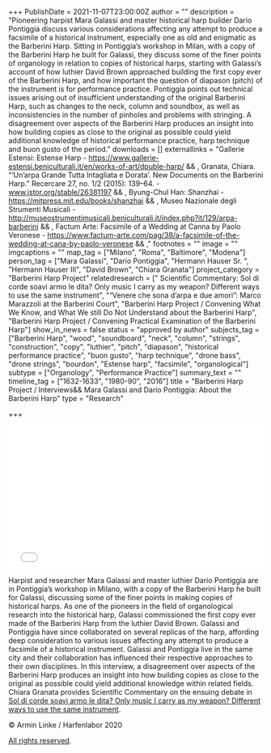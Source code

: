+++
PublishDate = 2021-11-07T23:00:00Z
author = ""
description = "Pioneering harpist Mara Galassi and master historical harp builder Dario Pontiggia discuss various considerations affecting any attempt to produce a facsimile of a historical instrument, especially one as old and enigmatic as the Barberini Harp. Sitting in Pontiggia’s workshop in Milan, with a copy of the Barberini Harp he built for Galassi, they discuss some of the finer points of organology in relation to copies of historical harps, starting with Galassi’s account of how luthier David Brown approached building the first copy ever of the Barberini Harp, and how important the question of diapason (pitch) of the instrument is for performance practice. Pontiggia points out technical issues arising out of insufficient understanding of the original Barberini Harp, such as changes to the neck, column and soundbox, as well as inconsistencies in the number of pinholes and problems with stringing. A disagreement over aspects of the Barberini Harp produces an insight into how building copies as close to the original as possible could yield additional knowledge of historical performance practice, harp technique and buon gusto of the period."
downloads = []
externallinks = "Gallerie Estensi: Estense Harp - https://www.gallerie-estensi.beniculturali.it/en/works-of-art/dpuble-harp/ && , Granata, Chiara. “‘Un’arpa Grande Tutta Intagliata e Dorata’. New Documents on the Barberini Harp.” Recercare 27, no. 1/2 (2015): 139–64. - www.jstor.org/stable/26381197 && , Byung-Chul Han: Shanzhai -  https://mitpress.mit.edu/books/shanzhai && , Museo Nazionale degli Strumenti Musicali - http://museostrumentimusicali.beniculturali.it/index.php?it/129/arpa-barberini && , Factum Arte: Facsimile of a Wedding at Canna by Paolo Veronese - https://www.factum-arte.com/pag/38/a-facsimile-of-the-wedding-at-cana-by-paolo-veronese && ,"
footnotes = ""
image = ""
imgcaptions = ""
map_tag = ["Milano", "Roma", "Baltimore", "Modena"]
person_tag = ["Mara Galassi", "Dario Pontiggia", "Hermann Hauser Sr. ", "Hermann Hauser III", "David Brown", "Chiara Granata"]
project_category = "Barberini Harp Project"
relatedresearch = [" Scientific Commentary: Sol di corde soavi armo le dita? Only music I carry as my weapon?   Different ways to use the same instrument", "“Venere che sona d’arpa e due amori”: Marco Marazzoli at the Barberini Court", "Barberini Harp Project / Convening What We Know, and What We still Do Not Understand about the Barberini Harp", "Barberini Harp Project / Convening Practical Examination of the Barberini Harp"]
show_in_news = false
status = "approved by author"
subjects_tag = ["Barberini Harp", "wood", "soundboard", "neck", "column", "strings", "construction", "copy", "luthier", "pitch", "diapason", "historical performance practice", "buon gusto", "harp technique", "drone bass", "drone strings", "bourdon", "Estense harp", "facsimile", "organological"]
subtype = ["Organology", "Performance Practice"]
summary_text = ""
timeline_tag = ["1632-1633", "1980-90", "2016"]
title = "Barberini Harp Project / Interviews&& Mara Galassi and Dario Pontiggia: About the Barberini Harp"
type = "Research"

+++
<div style="padding:56.25% 0 0 0;position:relative;"><iframe src="[https://player.vimeo.com/video/643952116?h=4f58678a6e&badge=0&autopause=0&player_id=0&app_id=58479](https://player.vimeo.com/video/643952116?h=4f58678a6e&badge=0&autopause=0&player_id=0&app_id=58479 "https://player.vimeo.com/video/643952116?h=4f58678a6e&badge=0&autopause=0&player_id=0&app_id=58479")" frameborder="0" allow="autoplay; fullscreen; picture-in-picture" allowfullscreen style="position:absolute;top:0;left:0;width:100%;height:100%;" title="Harfenlabor. Mara Galassi, Dario Pontiggia:&nbsp;About the Barberini Harp"></iframe></div><script src="[https://player.vimeo.com/api/player.js](https://player.vimeo.com/api/player.js "https://player.vimeo.com/api/player.js")"></script>

Harpist and researcher <span id="person_tag">Mara Galassi</span> and master luthier <span id="person_tag">Dario Pontiggia</span> are in Pontiggia’s workshop in <span id="map_tag">Milano</span>, with a copy of the <span id="subjects_tag">Barberini Harp</span> he built for Galassi, discussing some of the finer points in making copies of historical harps. As one of the pioneers in the field of organological research into the historical harp, Galassi commissioned the first copy ever made of the Barberini Harp from the luthier <span id="person_tag">David Brown</span>. Galassi and Pontiggia have since collaborated on several replicas of the harp, affording deep consideration to various issues affecting any attempt to produce a facsimile of a historical instrument. Galassi and Pontiggia live in the same city and their collaboration has influenced their respective approaches to their own disciplines. In this interview, a disagreement over aspects of the Barberini Harp produces an insight into how building copies as close to the original as possible could yield additional knowledge within related fields. <span id="person_tag">Chiara Granata</span> provides Scientific Commentary on the ensuing debate in [Sol di corde soavi armo le dita? Only music I carry as my weapon? Different ways to use the same instrument]().

© Armin Linke / Harfenlabor 2020

 [All rights reserved](https://harfenlabor.netlify.app/aboutpage/#allrightsreserved).